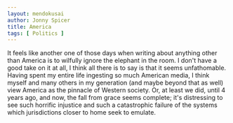 ```yaml
---
layout: mendokusai
author: Jonny Spicer
title: America
tags: [ Politics ]
---
```

It feels like another one of those days when writing about anything other than America is to wilfully ignore the elephant in the room. I don't have a good take on it at all, I think
all there is to say is that it seems unfathomable. Having spent my entire life ingesting so much American media, I think myself and many others in my generation (and maybe
beyond that as well) view America as the pinnacle of Western society. Or, at least we did, until 4 years ago, and now, the fall from grace seems complete; it's distressing to see
such horrific injustice and such a catastrophic failure of the systems which jurisdictions closer to home seek to emulate.
